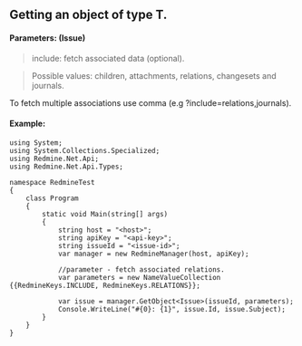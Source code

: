 ## Getting an object of type T. ##

#### Parameters: (Issue) ####

> include: fetch associated data (optional).

> Possible values: children, attachments, relations, changesets and journals.

To fetch multiple associations use comma (e.g ?include=relations,journals).

#### Example: ####
```
using System;
using System.Collections.Specialized;
using Redmine.Net.Api;
using Redmine.Net.Api.Types;

namespace RedmineTest
{
    class Program
    {
        static void Main(string[] args)
        {
            string host = "<host>";
            string apiKey = "<api-key>";
            string issueId = "<issue-id>";
            var manager = new RedmineManager(host, apiKey);

            //parameter - fetch associated relations.
            var parameters = new NameValueCollection {{RedmineKeys.INCLUDE, RedmineKeys.RELATIONS}};
      
            var issue = manager.GetObject<Issue>(issueId, parameters);
            Console.WriteLine("#{0}: {1}", issue.Id, issue.Subject);
        }
    }
}
```